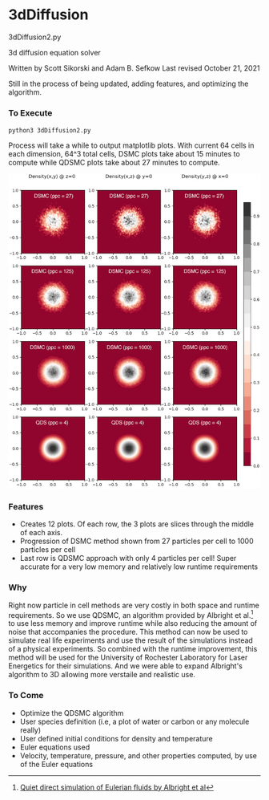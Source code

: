 # 3dDiffusion
3dDiffusion2.py

3d diffusion equation solver

Written by Scott Sikorski and Adam B. Sefkow
Last revised October 21, 2021

Still in the process of being updated, adding features, and optimizing the algorithm.

### To Execute
``` 
python3 3dDiffusion2.py
```
Process will take a while to output matplotlib plots. With current 64 cells in each dimension, 64^3 total cells, DSMC plots take about 15 minutes to compute while QDSMC plots take about 27 minutes to compute.

![Plots of 3d Diffusion Model](https://github.com/sgsikorski/3dDiffusion/blob/main/endResults3dDiff.jfif)

### Features
- Creates 12 plots. Of each row, the 3 plots are slices through the middle of each axis.
- Progression of DSMC method shown from 27 particles per cell to 1000 particles per cell
- Last row is QDSMC approach with only 4 particles per cell! Super accurate for a very low memory and relatively low runtime requirements

### Why
Right now particle in cell methods are very costly in both space and runtime requirements. So we use QDSMC, an algorithm provided by Albright et al.[^1] to use less memory and improve runtime while also reducing the amount of noise that accompanies the procedure.
This method can now be used to simulate real life experiments and use the result of the simulations instead of a physical experiments. 
So combined with the runtime improvement, this method will be used for the University of Rochester Laboratory for Laser Energetics for their simulations.
And we were able to expand Albright's algorithm to 3D allowing more verstaile and realistic use.


### To Come
- Optimize the QDSMC algorithm
- User species definition (i.e, a plot of water or carbon or any molecule really)
- User defined initial conditions for density and temperature
- Euler equations used
- Velocity, temperature, pressure, and other properties computed, by use of the Euler equations

[^1]: [Quiet direct simulation of Eulerian fluids by Albright et al](https://github.com/sgsikorski/3dDiffusion/blob/main/Albright_PhysRevE.65.055302_2002.pdf)
